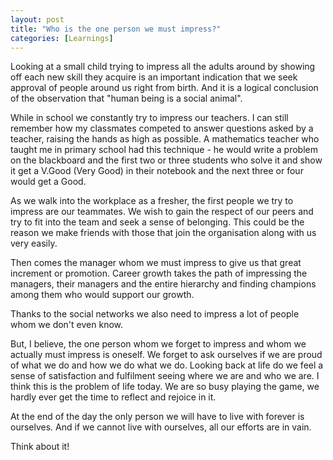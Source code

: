 ```yaml
---
layout: post
title: "Who is the one person we must impress?"
categories: [Learnings]
---
```


Looking at a small child trying to impress all the adults around by showing off each new skill they acquire is an important indication that we seek approval of people around us right from birth. And it is a logical conclusion of the observation that "human being is a social animal".

While in school we constantly try to impress our teachers. I can still remember how my classmates competed to answer questions asked by a teacher, raising the hands as high as possible. A mathematics teacher who taught me in primary school had this technique - he would write a problem on the blackboard and the first two or three students who solve it and show it get a V.Good (Very Good) in their notebook and the next three or four would get a Good.

As we walk into the workplace as a fresher, the first people we try to impress are our teammates. We wish to gain the respect of our peers and try to fit into the team and seek a sense of belonging. This could be the reason we make friends with those that join the organisation along with us very easily.

Then comes the manager whom we must impress to give us that great increment or promotion. Career growth takes the path of impressing the managers, their managers and the entire hierarchy and finding champions among them who would support our growth.

Thanks to the social networks we also need to impress a lot of people whom we don't even know.

But, I believe, the one person whom we forget to impress and whom we actually must impress is oneself. We forget to ask ourselves if we are proud of what we do and how we do what we do. Looking back at life do we feel a sense of satisfaction and fulfilment seeing where we are and who we are. I think this is the problem of life today. We are so busy playing the game, we hardly ever get the time to reflect and rejoice in it.

At the end of the day the only person we will have to live with forever is ourselves. And if we cannot live with ourselves, all our efforts are in vain.

Think about it!
